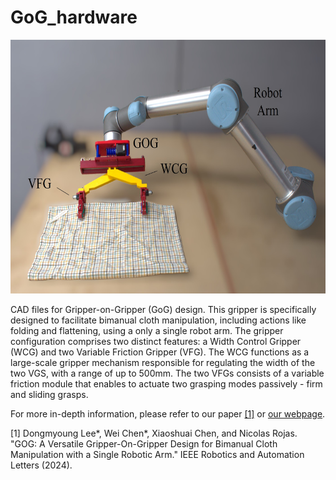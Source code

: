 # GoG_hardware

<p align="center">
  <img src="./img/GoG_img.jpg" width="640" height="406">

CAD files for Gripper-on-Gripper (GoG) design. This gripper is specifically designed to facilitate bimanual cloth manipulation, including actions like folding and flattening, using a only a single robot arm. The gripper configuration comprises two distinct features: a Width Control Gripper (WCG) and two Variable Friction Gripper (VFG). 
The WCG functions as a large-scale gripper mechanism responsible for regulating the width of the two VGS, with a range of up to 500mm. 
The two VFGs consists of a variable friction module that enables to actuate two grasping modes passively - firm and sliding grasps.

For more in-depth information, please refer to our paper [[1]](https://ieeexplore.ieee.org/abstract/document/10410659) or [our webpage](https://sites.google.com/view/gripperongripper).

[1] Dongmyoung Lee*, Wei Chen*, Xiaoshuai Chen, and Nicolas Rojas. "GOG: A Versatile Gripper-On-Gripper Design for Bimanual Cloth Manipulation with a Single Robotic Arm." IEEE Robotics and Automation Letters (2024).
